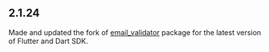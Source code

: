 ## 2.1.24
Made and updated the fork of [email_validator](https://pub.dev/packages/email_validator) package for the latest version of Flutter and Dart SDK.
